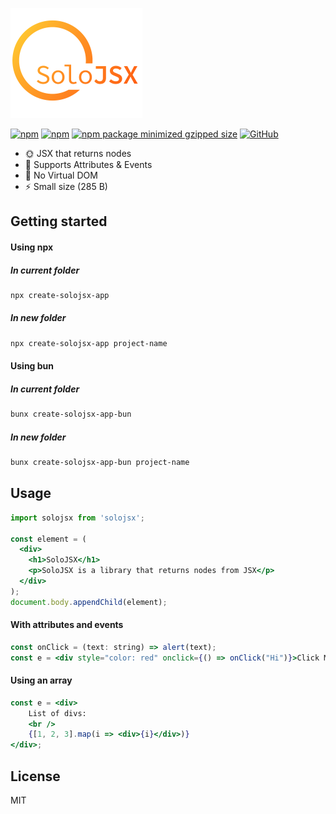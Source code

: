 ![alt text](https://github.com/SoloJSX/SoloJSX/blob/main/.github/solojsx_logo.png?raw=true)

[![npm](https://img.shields.io/npm/v/solojsx)](https://www.npmjs.com/package/solojsx)
[![npm](https://img.shields.io/npm/dm/solojsx)](https://www.npmjs.com/package/solojsx)
[![npm package minimized gzipped size](https://img.shields.io/bundlejs/size/solojsx)](https://www.npmjs.com/package/solojsx)
[![GitHub](https://img.shields.io/github/license/SoloJSX/solojsx)](https://github.com/git/git-scm.com/blob/main/MIT-LICENSE.txt)


- :sun_with_face: JSX that returns nodes
- :gem: Supports Attributes & Events
- :tada: No Virtual DOM
- :zap: Small size (285 B)

## Getting started

#### Using npx
##### In current folder
```bash
npx create-solojsx-app
```
#####  In new folder
```bash
npx create-solojsx-app project-name
```

#### Using bun
##### In current folder
```bash
bunx create-solojsx-app-bun
```
#####  In new folder
```bash
bunx create-solojsx-app-bun project-name
```

## Usage
```jsx  
import solojsx from 'solojsx';

const element = (
  <div>
    <h1>SoloJSX</h1>
    <p>SoloJSX is a library that returns nodes from JSX</p>
  </div>
);
document.body.appendChild(element);
```

#### With attributes and events
```jsx  
const onClick = (text: string) => alert(text);
const e = <div style="color: red" onclick={() => onClick("Hi")}>Click Me</div>;
```

#### Using an array
```jsx  
const e = <div>
    List of divs:
    <br />
    {[1, 2, 3].map(i => <div>{i}</div>)}
</div>;
```

## License
MIT

